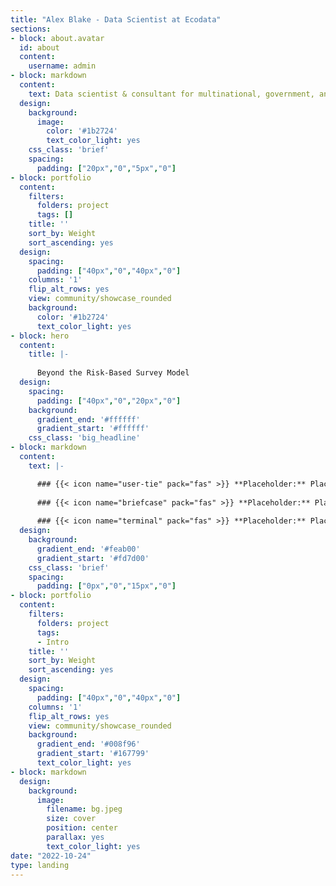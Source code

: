 ```yaml
---
title: "Alex Blake - Data Scientist at Ecodata"
sections:
- block: about.avatar
  id: about
  content:
    username: admin
- block: markdown
  content:
    text: Data scientist & consultant for multinational, government, and academic clients in the agriculture and environmental sectors. Biology PhD leveraging years of experience in hypothesis testing and modeling to pull cool stories from messy data. Previously worked on marine zooplankton, scorpion venoms, invasive weeds, environmental policy, wetland conservation, and the UK space sector. Main wheelhouse is R, but also experienced with SQL, Python, and dabbled in a handful of other languages. I do analysis on experiments with hypothesis tests, time series, and spatial data with tools like mixed models, GAMs, and ML to name a few; and storytelling with beautiful ggplots, animations, Shiny apps, PowerBI, and websites.
  design:
    background:
      image:
        color: '#1b2724'
        text_color_light: yes
    css_class: 'brief'
    spacing:
      padding: ["20px","0","5px","0"]
- block: portfolio
  content:
    filters:
      folders: project
      tags: []
    title: ''
    sort_by: Weight
    sort_ascending: yes
  design:
    spacing:
      padding: ["40px","0","40px","0"]
    columns: '1'
    flip_alt_rows: yes
    view: community/showcase_rounded
    background:
      color: '#1b2724'
      text_color_light: yes
- block: hero
  content:
    title: |-
    
      Beyond the Risk-Based Survey Model
  design:
    spacing:
      padding: ["40px","0","20px","0"]
    background:
      gradient_end: '#ffffff'
      gradient_start: '#ffffff'
    css_class: 'big_headline'
- block: markdown
  content:
    text: |-

      ### {{< icon name="user-tie" pack="fas" >}} **Placeholder:** Placeholder
        
      ### {{< icon name="briefcase" pack="fas" >}} **Placeholder:** Placeholder
        
      ### {{< icon name="terminal" pack="fas" >}} **Placeholder:** Placeholder
  design:
    background:
      gradient_end: '#feab00'
      gradient_start: '#fd7d00'
    css_class: 'brief'
    spacing:
      padding: ["0px","0","15px","0"]
- block: portfolio
  content:
    filters:
      folders: project
      tags:
      - Intro
    title: ''
    sort_by: Weight
    sort_ascending: yes
  design:
    spacing:
      padding: ["40px","0","40px","0"]
    columns: '1'
    flip_alt_rows: yes
    view: community/showcase_rounded
    background:
      gradient_end: '#008f96'
      gradient_start: '#167799'
      text_color_light: yes
- block: markdown
  design:
    background:
      image:
        filename: bg.jpeg
        size: cover
        position: center
        parallax: yes
        text_color_light: yes
date: "2022-10-24"
type: landing
---
```

